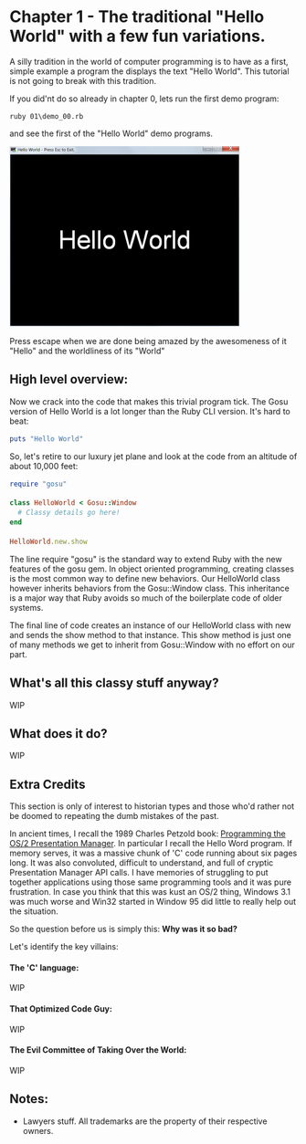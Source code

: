 # Chapter 1 - The traditional "Hello World" with a few fun variations.

A silly tradition in the world of computer programming is to have as a first,
simple example a program the displays the text "Hello World". This tutorial is
not going to break with this tradition.

If you did'nt do so already in chapter 0, lets run the first demo program:

    ruby 01\demo_00.rb

and see the first of the "Hello World" demo programs.

![Demo 00](./images/Demo00.png)

Press escape when we are done being amazed by the awesomeness of it "Hello" and
the worldliness of its "World"

## High level overview:

Now we crack into the code that makes this trivial program tick. The Gosu
version of Hello World is a lot longer than the Ruby CLI version. It's hard to
beat:

```ruby
puts "Hello World"
```

So, let's retire to our luxury jet plane and look at the code from an altitude
of about 10,000 feet:

```ruby
require "gosu"

class HelloWorld < Gosu::Window
  # Classy details go here!
end

HelloWorld.new.show
```

The line require "gosu" is the standard way to extend Ruby with the new
features of the gosu gem. In object oriented programming, creating classes is
the most common way to define new behaviors. Our HelloWorld class however
inherits behaviors from the Gosu::Window class. This inheritance is a major
way that Ruby avoids so much of the boilerplate code of older systems.

The final line of code creates an instance of our HelloWorld class with new
and sends the show method to that instance. This show method is just one of
many methods we get to inherit from Gosu::Window with no effort on our part.

## What's all this classy stuff anyway?

WIP

## What does it do?

WIP

## Extra Credits

This section is only of interest to historian types and those who'd rather not
be doomed to repeating the dumb mistakes of the past.

In ancient times, I recall the 1989 Charles Petzold book:
[Programming the OS/2 Presentation Manager](https://www.amazon.ca/Programming-Presentation-Manager-Applications-Environment/dp/1556151705/ref=sr_1_29?ie=UTF8&qid=1535567521&sr=8-29&keywords=charles+petzold).
In particular I recall the Hello Word program. If memory serves, it was a
massive chunk of 'C' code running about six pages long. It was also convoluted,
difficult to understand, and full of cryptic Presentation Manager API calls.
I have memories of struggling to put together applications using those same
programming tools and it was pure frustration. In case you think that this was
kust an OS/2 thing, Windows 3.1 was much worse and Win32 started in Window 95
did little to really help out the situation.

So the question before us is simply this: **Why was it so bad?**

Let's identify the key villains:

#### The 'C' language:

WIP

#### That Optimized Code Guy:

WIP

#### The Evil Committee of Taking Over the World:

WIP


## Notes:
* Lawyers stuff. All trademarks are the property of their respective owners.
